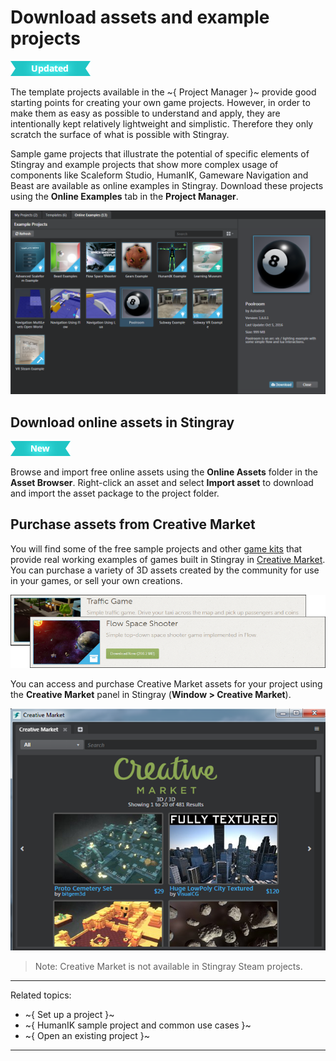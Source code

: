 # Download assets and example projects

![UPDATED](../images/updated.png)

The template projects available in the ~{ Project Manager }~ provide good starting points for creating your own game projects. However, in order to make them as easy as possible to understand and apply, they are intentionally kept relatively lightweight and simplistic. Therefore they only scratch the surface of what is possible with Stingray.

Sample game projects that illustrate the potential of specific elements of Stingray and example projects that show more complex usage of components like Scaleform Studio, HumanIK, Gameware Navigation and Beast are available as online examples in Stingray. Download these projects using the **Online Examples** tab in the **Project Manager**.

![](../images/online_examples.png)

## Download online assets in Stingray

[![NEW](../images/new.png "What else is new in v1.7?")](../release_notes/readme_1.7.html)

Browse and import free online assets using the **Online Assets** folder in the **Asset Browser**. Right-click an asset and select **Import asset** to download and import the asset package to the project folder.

## Purchase assets from Creative Market

You will find some of the free sample projects and other [game kits](https://creativemarket.com/apps/stingray/gamekits) that provide real working examples of games built in Stingray in [Creative Market](http://www.autodesk.com/stingray-creativemarket-samples). You can purchase a variety of 3D assets created by the community for use in your games, or sell your own creations.

[ ![Stingray game kits](../images/cm_game_kits.png) ](https://creativemarket.com/apps/stingray/gamekits)

You can access and purchase Creative Market assets for your project using the **Creative Market** panel in Stingray (**Window > Creative Market**).

![](../images/cm_windowpanel.png)

>Note: Creative Market is not available in Stingray Steam projects.

---
Related topics:
-	~{ Set up a project }~
-	~{ HumanIK sample project and common use cases }~
-	~{ Open an existing project }~
---
